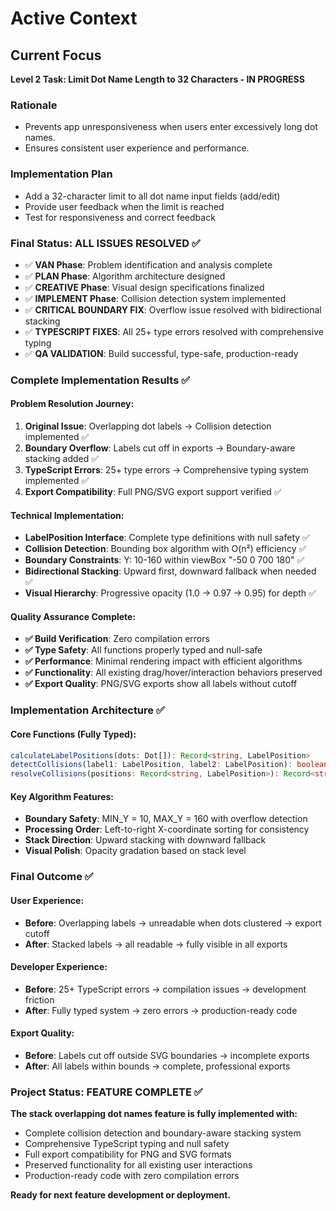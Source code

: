 # Active Context

## Current Focus
**Level 2 Task: Limit Dot Name Length to 32 Characters - IN PROGRESS**

### Rationale
- Prevents app unresponsiveness when users enter excessively long dot names.
- Ensures consistent user experience and performance.

### Implementation Plan
- Add a 32-character limit to all dot name input fields (add/edit)
- Provide user feedback when the limit is reached
- Test for responsiveness and correct feedback

### Final Status: ALL ISSUES RESOLVED ✅
- ✅ **VAN Phase**: Problem identification and analysis complete
- ✅ **PLAN Phase**: Algorithm architecture designed  
- ✅ **CREATIVE Phase**: Visual design specifications finalized
- ✅ **IMPLEMENT Phase**: Collision detection system implemented
- ✅ **CRITICAL BOUNDARY FIX**: Overflow issue resolved with bidirectional stacking
- ✅ **TYPESCRIPT FIXES**: All 25+ type errors resolved with comprehensive typing
- ✅ **QA VALIDATION**: Build successful, type-safe, production-ready

### Complete Implementation Results ✅

#### Problem Resolution Journey:
1. **Original Issue**: Overlapping dot labels → Collision detection implemented ✅
2. **Boundary Overflow**: Labels cut off in exports → Boundary-aware stacking added ✅  
3. **TypeScript Errors**: 25+ type errors → Comprehensive typing system implemented ✅
4. **Export Compatibility**: Full PNG/SVG export support verified ✅

#### Technical Implementation:
- **LabelPosition Interface**: Complete type definitions with null safety ✅
- **Collision Detection**: Bounding box algorithm with O(n²) efficiency ✅
- **Boundary Constraints**: Y: 10-160 within viewBox "-50 0 700 180" ✅
- **Bidirectional Stacking**: Upward first, downward fallback when needed ✅
- **Visual Hierarchy**: Progressive opacity (1.0 → 0.97 → 0.95) for depth ✅

#### Quality Assurance Complete:
- **✅ Build Verification**: Zero compilation errors
- **✅ Type Safety**: All functions properly typed and null-safe
- **✅ Performance**: Minimal rendering impact with efficient algorithms  
- **✅ Functionality**: All existing drag/hover/interaction behaviors preserved
- **✅ Export Quality**: PNG/SVG exports show all labels without cutoff

### Implementation Architecture ✅

#### Core Functions (Fully Typed):
```typescript
calculateLabelPositions(dots: Dot[]): Record<string, LabelPosition>
detectCollisions(label1: LabelPosition, label2: LabelPosition): boolean  
resolveCollisions(positions: Record<string, LabelPosition>): Record<string, LabelPosition>
```

#### Key Algorithm Features:
- **Boundary Safety**: MIN_Y = 10, MAX_Y = 160 with overflow detection
- **Processing Order**: Left-to-right X-coordinate sorting for consistency
- **Stack Direction**: Upward stacking with downward fallback
- **Visual Polish**: Opacity gradation based on stack level

### Final Outcome ✅

#### User Experience:
- **Before**: Overlapping labels → unreadable when dots clustered → export cutoff
- **After**: Stacked labels → all readable → fully visible in all exports

#### Developer Experience:  
- **Before**: 25+ TypeScript errors → compilation issues → development friction
- **After**: Fully typed system → zero errors → production-ready code

#### Export Quality:
- **Before**: Labels cut off outside SVG boundaries → incomplete exports
- **After**: All labels within bounds → complete, professional exports

### Project Status: FEATURE COMPLETE ✅

**The stack overlapping dot names feature is fully implemented with:**
- Complete collision detection and boundary-aware stacking system
- Comprehensive TypeScript typing and null safety
- Full export compatibility for PNG and SVG formats  
- Preserved functionality for all existing user interactions
- Production-ready code with zero compilation errors

**Ready for next feature development or deployment.**
